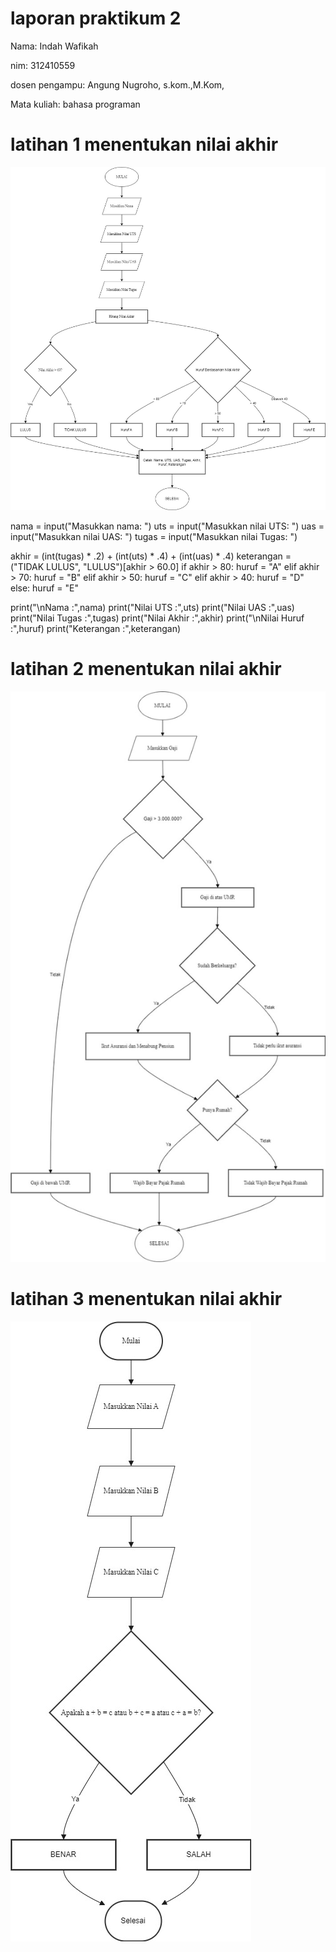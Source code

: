 # laporan praktikum 2
Nama: Indah Wafikah

nim: 312410559

dosen pengampu: Angung Nugroho, s.kom.,M.Kom,

Mata kuliah: bahasa programan

# latihan 1 menentukan nilai akhir
![foto](https://github.com/Indahwakifa/Flow-chart/blob/147f451e43ba671dfa5eefc117c3f0481a904ad3/ff30c325-7379-4aff-b391-0b29e684f2d1.jpg)

nama = input("Masukkan nama: ")
uts = input("Masukkan nilai UTS: ")
uas = input("Masukkan nilai UAS: ")
tugas = input("Masukkan nilai Tugas: ")

akhir = (int(tugas) * .2) + (int(uts) * .4) + (int(uas) * .4)
keterangan = ("TIDAK LULUS", "LULUS")[akhir > 60.0]
if akhir > 80:
    huruf = "A"
elif akhir > 70:
    huruf = "B"
elif akhir > 50:
    huruf = "C"
elif akhir > 40:
    huruf = "D"
else:
    huruf = "E"

print("\nNama       :",nama)
print("Nilai UTS    :",uts)
print("Nilai UAS    :",uas)
print("Nilai Tugas  :",tugas)
print("Nilai Akhir  :",akhir)
print("\nNilai Huruf    :",huruf)
print("Keterangan   :",keterangan)


# latihan 2 menentukan nilai akhir
![foto](https://github.com/Indahwakifa/Flow-chart/blob/b825cf2b3127bf107e82f3466c50c312662cadcf/WhatsApp%20Image%202024-10-28%20at%2009.44.01.jpeg)

# latihan 3 menentukan nilai akhir
![foto](https://github.com/Indahwakifa/Flow-chart/blob/c090b38084843b415b765f1a0e27cfeae18a3ba3/7858bf1d-749b-49ed-b309-7a66bc89f57b.jpg)
